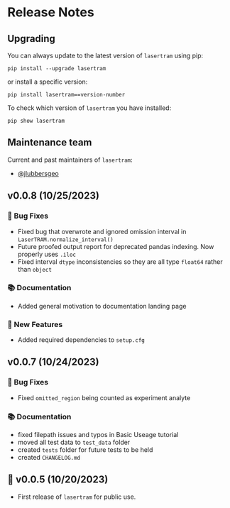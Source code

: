 # Release Notes

## Upgrading

You can always update to the latest version of `lasertram` using pip:

```
pip install --upgrade lasertram
```

or install a specific version:

```
pip install lasertram==version-number
```

To check which version of `lasertram` you have installed:

```
pip show lasertram
```

## Maintenance team

Current and past maintainers of `lasertram`:

- [@jlubbersgeo](https://github.com/jlubbersgeo)

## v0.0.8 (10/25/2023)

### :bug: Bug Fixes

- Fixed bug that overwrote and ignored omission interval in `LaserTRAM.normalize_interval()`
- Future proofed output report for deprecated pandas indexing. Now properly uses `.iloc`
- Fixed interval `dtype` inconsistencies so they are all type `float64` rather than `object`

### :books: Documentation

- Added general motivation to documentation landing page

### :rocket: New Features

- Added required dependencies to `setup.cfg`

## v0.0.7 (10/24/2023)

### :bug: Bug Fixes

- Fixed `omitted_region` being counted as experiment analyte

### :books: Documentation

- fixed filepath issues and typos in Basic Useage tutorial
- moved all test data to `test_data` folder
- created `tests` folder for future tests to be held
- created `CHANGELOG.md`

## :tada: v0.0.5 (10/20/2023)

- First release of `lasertram` for public use.

